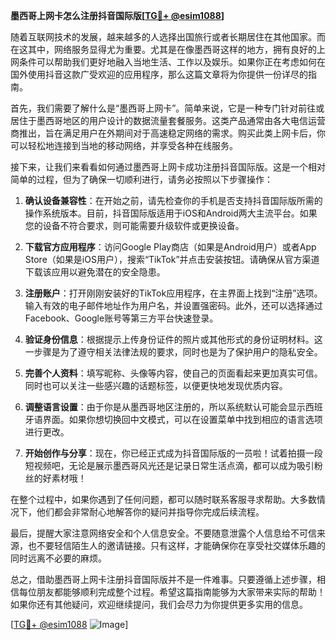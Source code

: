 **墨西哥上网卡怎么注册抖音国际版[[TG💪+ @esim1088](https://t.me/s/esim1088)]**

随着互联网技术的发展，越来越多的人选择出国旅行或者长期居住在其他国家。而在这其中，网络服务显得尤为重要。尤其是在像墨西哥这样的地方，拥有良好的上网条件可以帮助我们更好地融入当地生活、工作以及娱乐。如果你正在考虑如何在国外使用抖音这款广受欢迎的应用程序，那么这篇文章将为你提供一份详尽的指南。

首先，我们需要了解什么是“墨西哥上网卡”。简单来说，它是一种专门针对前往或居住于墨西哥地区的用户设计的数据流量套餐服务。这类产品通常由各大电信运营商推出，旨在满足用户在外期间对于高速稳定网络的需求。购买此类上网卡后，你可以轻松地连接到当地的移动网络，并享受各种在线服务。

接下来，让我们来看看如何通过墨西哥上网卡成功注册抖音国际版。这是一个相对简单的过程，但为了确保一切顺利进行，请务必按照以下步骤操作：

1. **确认设备兼容性**：在开始之前，请先检查你的手机是否支持抖音国际版所需的操作系统版本。目前，抖音国际版适用于iOS和Android两大主流平台。如果您的设备不符合要求，则可能需要升级软件或更换设备。

2. **下载官方应用程序**：访问Google Play商店（如果是Android用户）或者App Store（如果是iOS用户），搜索“TikTok”并点击安装按钮。请确保从官方渠道下载该应用以避免潜在的安全隐患。

3. **注册账户**：打开刚刚安装好的TikTok应用程序，在主界面上找到“注册”选项。输入有效的电子邮件地址作为用户名，并设置强密码。此外，还可以选择通过Facebook、Google账号等第三方平台快速登录。

4. **验证身份信息**：根据提示上传身份证件的照片或其他形式的身份证明材料。这一步骤是为了遵守相关法律法规的要求，同时也是为了保护用户的隐私安全。

5. **完善个人资料**：填写昵称、头像等内容，使自己的页面看起来更加真实可信。同时也可以关注一些感兴趣的话题标签，以便更快地发现优质内容。

6. **调整语言设置**：由于你是从墨西哥地区注册的，所以系统默认可能会显示西班牙语界面。如果你想切换回中文模式，可以在设置菜单中找到相应的语言选项进行更改。

7. **开始创作与分享**：现在，你已经正式成为抖音国际版的一员啦！试着拍摄一段短视频吧，无论是展示墨西哥风光还是记录日常生活点滴，都可以成为吸引粉丝的好素材哦！

在整个过程中，如果你遇到了任何问题，都可以随时联系客服寻求帮助。大多数情况下，他们都会非常耐心地解答你的疑问并指导你完成后续流程。

最后，提醒大家注意网络安全和个人信息安全。不要随意泄露个人信息给不可信来源，也不要轻信陌生人的邀请链接。只有这样，才能确保你在享受社交媒体乐趣的同时远离不必要的麻烦。

总之，借助墨西哥上网卡注册抖音国际版并不是一件难事。只要遵循上述步骤，相信每位朋友都能够顺利完成整个过程。希望这篇指南能够为大家带来实际的帮助！如果你还有其他疑问，欢迎继续提问，我们会尽力为你提供更多实用的信息。

[[TG💪+ @esim1088](https://t.me/s/esim1088) ![Image](https://i.postimg.cc/4NQfJmqS/Snipaste-2025-05-13-00-14-12.png)]